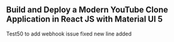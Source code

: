 ## Build and Deploy a Modern YouTube Clone Application in React JS with Material UI 5
Test50 to add webhook issue fixed
new line added
